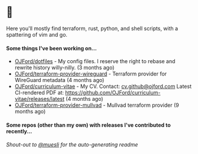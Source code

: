 # :wave:

Here you'll mostly find terraform, rust, python, and shell scripts, with a spattering of vim and go.

#### Some things I've been working on...

- [OJFord/dotfiles](https://github.com/OJFord/dotfiles) - My config files. I reserve the right to rebase and rewrite history willy-nilly. (3 months ago)
- [OJFord/terraform-provider-wireguard](https://github.com/OJFord/terraform-provider-wireguard) - Terraform provider for WireGuard metadata (4 months ago)
- [OJFord/curriculum-vitae](https://github.com/OJFord/curriculum-vitae) - My CV. Contact: cv.github@ojford.com Latest CI-rendered PDF at: https://github.com/OJFord/curriculum-vitae/releases/latest (4 months ago)
- [OJFord/terraform-provider-mullvad](https://github.com/OJFord/terraform-provider-mullvad) - Mullvad terraform provider (9 months ago)

#### Some repos (other than my own) with releases I've contributed to recently...





###### Shout-out to [@muesli](//github.com/muesli/markscribe) for the auto-generating readme
